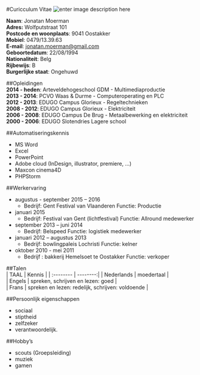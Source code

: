 #Curicculum Vitae
![enter image description here](https://scontent-bru2-1.xx.fbcdn.net/t31.0-8/12977095_10209244966224541_5494851142771598158_o.jpg)

**Naam**:  Jonatan Moerman <br>
**Adres:** Wolfputstraat 101 <br>
**Postcode en woonplaats**: 9041 Oostakker <br>
**Mobiel**: 0479/13.39.63 <br>
**E-mail**: jonatan.moerman@gmail.com <br>
**Geboortedatum**: 22/08/1994 <br>
**Nationaliteit**: Belg <br>
**Rijbewijs**: B <br>
**Burgerlijke staat**: Ongehuwd <br>


##Opleidingen												
**2014 - heden**: Arteveldehogeschool GDM - Multimediaproductie <br>
**2013 - 2014**: PCVO Waas & Durme - Computeroperating en PLC <br>
**2012 - 2013**: EDUGO Campus Glorieux - Regeltechnieken <br>
**2008 - 2012**: EDUGO Campus Glorieux - Elektriciteit <br>
**2006 - 2008**: EDUGO Campus De Brug - Metaalbewerking en  elektriciteit <br>
**2000 - 2006**: EDUGO Slotendries Lagere school <br>


##Automatiseringskennis										
- MS Word 
- Excel
- PowerPoint
- Adobe cloud (InDesign, illustrator, premiere, …)
- Maxcon cinema4D
- PHPStorm


##Werkervaring										
 - augustus - september 2015 – 2016 
	 - Bedrijf: Gent Festival van Vlaanderen 
Functie: Productie
 - januari 2015	
	 - Bedrijf: Festival van Gent (lichtfestival)
		Functie: Allround medewerker 
 - september 2013 – juni 2014	
	 - Bedrijf: Belspeed
	   Functie: logistiek medewerker
 - januari 2012 – augustus 2013
	 - Bedrijf: bowlingpaleis Lochristi
		Functie: kelner 
 - oktober 2010 - mei 2011	
	 - Bedrijf : bakkerij Hemelsoet te Oostakker
						                Functie: verkoper

##Talen											
| TAAL      |    Kennis | 
| :-------- | --------:| 
| Nederlands  | moedertaal |  
| Engels    |   spreken, schrijven en lezen: goed |  
| Frans     |    spreken en lezen: redelijk, schrijven: voldoende | 


##Persoonlijk eigenschappen								
- sociaal 
- stiptheid 
- zelfzeker 
- verantwoordelijk.



##Hobby’s 							
- scouts (Groepsleiding)
- muziek 
- gamen


 